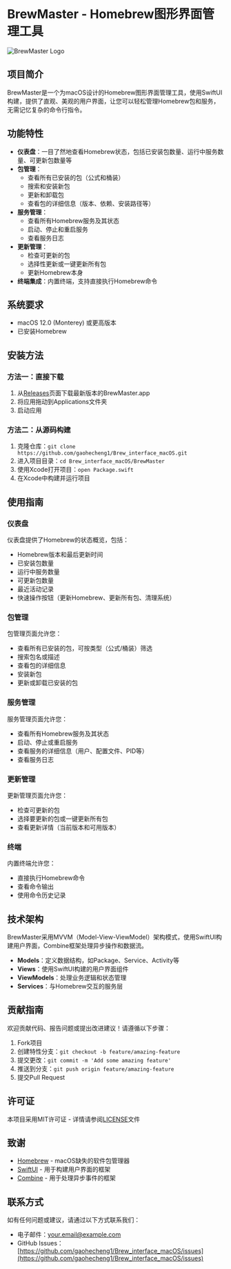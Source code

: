 # BrewMaster - Homebrew图形界面管理工具

![BrewMaster Logo](Resources/brewmaster_logo.svg)

## 项目简介

BrewMaster是一个为macOS设计的Homebrew图形界面管理工具，使用SwiftUI构建，提供了直观、美观的用户界面，让您可以轻松管理Homebrew包和服务，无需记忆复杂的命令行指令。

## 功能特性

- **仪表盘**：一目了然地查看Homebrew状态，包括已安装包数量、运行中服务数量、可更新包数量等
- **包管理**：
  - 查看所有已安装的包（公式和桶装）
  - 搜索和安装新包
  - 更新和卸载包
  - 查看包的详细信息（版本、依赖、安装路径等）
- **服务管理**：
  - 查看所有Homebrew服务及其状态
  - 启动、停止和重启服务
  - 查看服务日志
- **更新管理**：
  - 检查可更新的包
  - 选择性更新或一键更新所有包
  - 更新Homebrew本身
- **终端集成**：内置终端，支持直接执行Homebrew命令

## 系统要求

- macOS 12.0 (Monterey) 或更高版本
- 已安装Homebrew

## 安装方法

### 方法一：直接下载

1. 从[Releases](https://github.com/gaohecheng1/Brew_interface_macOS/releases)页面下载最新版本的BrewMaster.app
2. 将应用拖动到Applications文件夹
3. 启动应用

### 方法二：从源码构建

1. 克隆仓库：`git clone https://github.com/gaohecheng1/Brew_interface_macOS.git`
2. 进入项目目录：`cd Brew_interface_macOS/BrewMaster`
3. 使用Xcode打开项目：`open Package.swift`
4. 在Xcode中构建并运行项目

## 使用指南

### 仪表盘

仪表盘提供了Homebrew的状态概览，包括：

- Homebrew版本和最后更新时间
- 已安装包数量
- 运行中服务数量
- 可更新包数量
- 最近活动记录
- 快速操作按钮（更新Homebrew、更新所有包、清理系统）

### 包管理

包管理页面允许您：

- 查看所有已安装的包，可按类型（公式/桶装）筛选
- 搜索包名或描述
- 查看包的详细信息
- 安装新包
- 更新或卸载已安装的包

### 服务管理

服务管理页面允许您：

- 查看所有Homebrew服务及其状态
- 启动、停止或重启服务
- 查看服务的详细信息（用户、配置文件、PID等）
- 查看服务日志

### 更新管理

更新管理页面允许您：

- 检查可更新的包
- 选择要更新的包或一键更新所有包
- 查看更新详情（当前版本和可用版本）

### 终端

内置终端允许您：

- 直接执行Homebrew命令
- 查看命令输出
- 使用命令历史记录

## 技术架构

BrewMaster采用MVVM（Model-View-ViewModel）架构模式，使用SwiftUI构建用户界面，Combine框架处理异步操作和数据流。

- **Models**：定义数据结构，如Package、Service、Activity等
- **Views**：使用SwiftUI构建的用户界面组件
- **ViewModels**：处理业务逻辑和状态管理
- **Services**：与Homebrew交互的服务层

## 贡献指南

欢迎贡献代码、报告问题或提出改进建议！请遵循以下步骤：

1. Fork项目
2. 创建特性分支：`git checkout -b feature/amazing-feature`
3. 提交更改：`git commit -m 'Add some amazing feature'`
4. 推送到分支：`git push origin feature/amazing-feature`
5. 提交Pull Request

## 许可证

本项目采用MIT许可证 - 详情请参阅[LICENSE](LICENSE)文件

## 致谢

- [Homebrew](https://brew.sh/) - macOS缺失的软件包管理器
- [SwiftUI](https://developer.apple.com/xcode/swiftui/) - 用于构建用户界面的框架
- [Combine](https://developer.apple.com/documentation/combine) - 用于处理异步事件的框架

## 联系方式

如有任何问题或建议，请通过以下方式联系我们：

- 电子邮件：your.email@example.com
- GitHub Issues：[https://github.com/gaohecheng1/Brew_interface_macOS/issues](https://github.com/gaohecheng1/Brew_interface_macOS/issues)